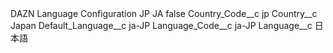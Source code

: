 <?xml version="1.0" encoding="UTF-8"?>
<CustomMetadata xmlns="http://soap.sforce.com/2006/04/metadata" xmlns:xsi="http://www.w3.org/2001/XMLSchema-instance" xmlns:xsd="http://www.w3.org/2001/XMLSchema">
    <label>DAZN Language Configuration JP JA</label>
    <protected>false</protected>
    <values>
        <field>Country_Code__c</field>
        <value xsi:type="xsd:string">jp</value>
    </values>
    <values>
        <field>Country__c</field>
        <value xsi:type="xsd:string">Japan</value>
    </values>
    <values>
        <field>Default_Language__c</field>
        <value xsi:type="xsd:string">ja-JP</value>
    </values>
    <values>
        <field>Language_Code__c</field>
        <value xsi:type="xsd:string">ja-JP</value>
    </values>
    <values>
        <field>Language__c</field>
        <value xsi:type="xsd:string">日本語</value>
    </values>
</CustomMetadata>
